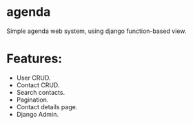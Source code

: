 # agenda

Simple agenda web system, using django function-based view.

# Features:
* User CRUD.
* Contact CRUD.
* Search contacts.
* Pagination.
* Contact details page.
* Django Admin.
